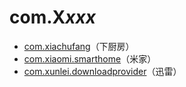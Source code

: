 # com.X*xxx*

- [com.xiachufang](./com.xiachufang/readme.md)（下厨房）
- [com.xiaomi.smarthome](./com.xiaomi.smarthome/readme.md)（米家）
- [com.xunlei.downloadprovider](./com.xunlei.downloadprovider/readme.md)（迅雷）